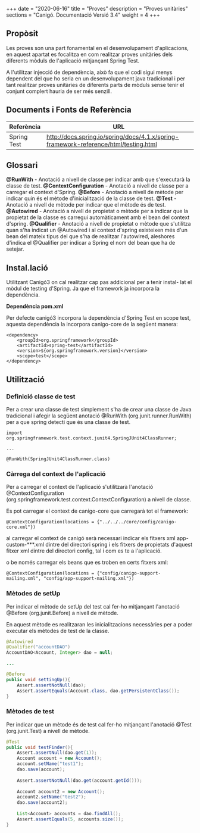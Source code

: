 +++
date        = "2020-06-16"
title       = "Proves"
description = "Proves unitàries"
sections    = "Canigó. Documentació Versió 3.4"
weight      = 4
+++

## Propòsit

Les proves son una part fonamental en el desenvolupament d'aplicacions, en aquest apartat es focalitza en com realitzar proves unitàries dels diferents mòduls de l'aplicació mitjançant Spring Test.

A l'utilitzar injecció de dependència, això fa que el codi sigui menys dependent del que ho seria en un desenvolupament java tradicional i per tant realitzar proves unitàries de diferents parts de mòduls sense tenir el conjunt complert hauria de ser més senzill.

## Documents i Fonts de Referència

Referència | URL
---------- | ---
Spring Test | http://docs.spring.io/spring/docs/4.1.x/spring-framework-reference/html/testing.html

## Glossari

**@RunWith** - Anotació a nivell de classe per indicar amb que s'executarà la classe de test.
**@ContextConfiguration** - Anotació a nivell de classe per a carregar el context d'Spring.
**@Before** - Anotació a nivell de mètode per indicar quin és el mètode d'inicialització de la classe de test.
**@Test** - Anotació a nivell de mètode per indicar que el mètode és de test.
**@Autowired** - Anotació a nivell de propietat o mètode per a indicar que la propietat de la classe es carregui automàticament amb el bean del context d'spring.
**@Qualifier** - Anotació a nivell de propietat o mètode que s'utilitza quan s'ha indicat un @Autowired i al context d'spring existeixen més d'un bean del mateix tipus del que s'ha de realitzar l'autowired, aleshores d'indica el @Qualifier per indicar a Spring el nom del bean que ha de setejar.

## Instal.lació

Utilitzant Canigó3 on cal realitzar cap pas addicional per a tenir instal- lat el mòdul de testing d'Spring. Ja que el framework ja incorpora la dependència.

**Dependència pom.xml**

Per defecte canigó3 incorpora la dependència d'Spring Test en scope test, aquesta dependència la incorpora canigo-core de la següent manera:

```
<dependency>
	<groupId>org.springframework</groupId>
	<artifactId>spring-test</artifactId>
	<version>${org.springframework.version}</version>
	<scope>test</scope>
</dependency>
```

## Utilització

### Definició classe de test

Per a crear una classe de test simplement s'ha de crear una classe de Java tradicional i afegir la següent anotació @RunWith (org.junit.runner.RunWith) per a que spring detecti que és una classe de test.

```
import org.springframework.test.context.junit4.SpringJUnit4ClassRunner;

...

@RunWith(SpringJUnit4ClassRunner.class)
```

### Càrrega del context de l'aplicació

Per a carregar el context de l'aplicació s'utilitzarà l'anotació @ContextConfiguration (org.springframework.test.context.ContextConfiguration) a nivell de classe.

Es pot carregar el context de canigo-core que carregarà tot el framework:

```
@ContextConfiguration(locations = {"../../../core/config/canigo-core.xml"})
```


al carregar el context de canigó serà necessari indicar els fitxers xml app-custom-***.xml dintre del directori spring i els fitxers de propietats d'aquest fitxer xml dintre del directori config, tal i com es te a l'aplicació.

o be només carregar els beans que es troben en certs fitxers xml:

```
@ContextConfiguration(locations = {"config/canigo-support-mailing.xml", "config/app-support-mailing.xml"})
```

### Mètodes de setUp

Per indicar el mètode de setUp del test cal fer-ho mitjançant l'anotació @Before (org.junit.Before) a nivell de mètode.

En aquest mètode es realitzaran les inicialitzacions necessàries per a poder executar els mètodes de test de la classe.

```java
@Autowired
@Qualifier("accountDAO")
AccountDAO<Account, Integer> dao = null;

...

@Before
public void settingUp(){
	Assert.assertNotNull(dao);
	Assert.assertEquals(Account.class, dao.getPersistentClass());
}
```

### Mètodes de test

Per indicar que un mètode és de test cal fer-ho mitjançant l'anotació @Test (org.junit.Test) a nivell de mètode.

```java
@Test
public void testFinder(){		
	Assert.assertNull(dao.get(1));
	Account account = new Account();
	account.setName("test1");
	dao.save(account);
	
	Assert.assertNotNull(dao.get(account.getId()));
	
	Account account2 = new Account();
	account2.setName("test2");
	dao.save(account2);
	
	List<Account> accounts = dao.findAll();
	Assert.assertEquals(5, accounts.size());
}
```
